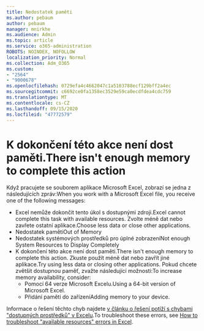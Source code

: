 ```yaml
---
title: Nedostatek paměti
ms.author: pebaum
author: pebaum
manager: mnirkhe
ms.audience: Admin
ms.topic: article
ms.service: o365-administration
ROBOTS: NOINDEX, NOFOLLOW
localization_priority: Normal
ms.collection: Adm_O365
ms.custom:
- "2564"
- "9000678"
ms.openlocfilehash: 0729efa4c4662047c1a5103788ecf129bff2a4ec
ms.sourcegitcommit: c6692ce0fa1358ec3529e59ca0ecdfdea4cdc759
ms.translationtype: MT
ms.contentlocale: cs-CZ
ms.lasthandoff: 09/15/2020
ms.locfileid: "47772579"
---
```

# <a name="there-isnt-enough-memory-to-complete-this-action"></a><span data-ttu-id="f99c4-102">K dokončení této akce není dost paměti.</span><span class="sxs-lookup"><span data-stu-id="f99c4-102">There isn't enough memory to complete this action</span></span>

<span data-ttu-id="f99c4-103">Když pracujete se souborem aplikace Microsoft Excel, zobrazí se jedna z následujících zpráv:</span><span class="sxs-lookup"><span data-stu-id="f99c4-103">When you work with a Microsoft Excel file, you receive one of the following messages:</span></span>

- <span data-ttu-id="f99c4-104">Excel nemůže dokončit tento úkol s dostupnými zdroji.</span><span class="sxs-lookup"><span data-stu-id="f99c4-104">Excel cannot complete this task with available resources.</span></span> <span data-ttu-id="f99c4-105">Zvolte méně dat nebo zavřete ostatní aplikace.</span><span class="sxs-lookup"><span data-stu-id="f99c4-105">Choose less data or close other applications.</span></span>
- <span data-ttu-id="f99c4-106">Nedostatek paměti</span><span class="sxs-lookup"><span data-stu-id="f99c4-106">Out of Memory</span></span>
- <span data-ttu-id="f99c4-107">Nedostatek systémových prostředků pro úplné zobrazení</span><span class="sxs-lookup"><span data-stu-id="f99c4-107">Not enough System Resources to Display Completely</span></span>
- <span data-ttu-id="f99c4-108">K dokončení této akce není dost paměti.</span><span class="sxs-lookup"><span data-stu-id="f99c4-108">There isn't enough memory to complete this action.</span></span> <span data-ttu-id="f99c4-109">Zkuste použít méně dat nebo zavřít jiné aplikace.</span><span class="sxs-lookup"><span data-stu-id="f99c4-109">Try using less data or closing other applications.</span></span> <span data-ttu-id="f99c4-110">Pokud chcete zvětšit dostupnou paměť, zvažte následující možnosti:</span><span class="sxs-lookup"><span data-stu-id="f99c4-110">To increase memory availability, consider:</span></span> 
    - <span data-ttu-id="f99c4-111">Pomocí 64 verze Microsoft Excelu.</span><span class="sxs-lookup"><span data-stu-id="f99c4-111">Using a 64-bit version of Microsoft Excel.</span></span>
    - <span data-ttu-id="f99c4-112">Přidání paměti do zařízení</span><span class="sxs-lookup"><span data-stu-id="f99c4-112">Adding memory to your device.</span></span>

<span data-ttu-id="f99c4-113">Informace o řešení těchto chyb najdete [v článku o řešení potíží s chybami "dostupných prostředků" v Excelu](https://docs.microsoft.com/office/troubleshoot/excel/available-resources-errors).</span><span class="sxs-lookup"><span data-stu-id="f99c4-113">To troubleshoot these errors, see [How to troubleshoot "available resources" errors in Excel](https://docs.microsoft.com/office/troubleshoot/excel/available-resources-errors).</span></span>